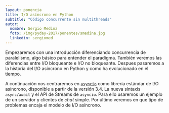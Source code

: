 ```yaml
---
layout: ponencia
title: I/O asíncrono en Python
subtitle: "Código concurrente sin multithreads"
autor:
  nombre: Sergio Medina
  foto: /img/pyday-2017/ponentes/smedina.jpg
  linkedin: sergiomed
---
```


Empezaremos con una introducción diferenciando concurrencia de paralelismo,
algo básico para entender el paradigma. También veremos las diferencias entre
I/O bloqueante e I/O no bloqueante. Despues pasaremos a la historia del I/O
asíncrono en Python y como ha evolucionado en el tiempo.

A continuación nos centraremos en
[`asyncio`](https://docs.python.org/3/library/asyncio.html#module-asyncio) como
librería estándar de I/O asíncrono, disponible a partir de la versión 3.4. La
nueva sintaxis `async/await` y el API de Streams de `asyncio`. Para ello
usaremos un ejemplo de un servidor y clientes de *chat* simple. Por último
veremos en que tipo de problemas encaja el modelo de I/O asíncrono.
